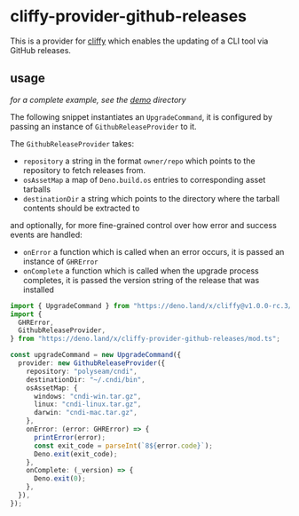 # cliffy-provider-github-releases

This is a provider for [cliffy](https://cliffy.io) which enables the updating of
a CLI tool via GitHub releases.

## usage

_for a complete example, see the [demo](./demo) directory_

The following snippet instantiates an `UpgradeCommand`, it is configured by
passing an instance of `GithubReleaseProvider` to it.

The `GithubReleaseProvider` takes:

- `repository` a string in the format `owner/repo` which points to the
  repository to fetch releases from.
- `osAssetMap` a map of `Deno.build.os` entries to corresponding asset tarballs
- `destinationDir` a string which points to the directory where the tarball
  contents should be extracted to

and optionally, for more fine-grained control over how error and success events
are handled:

- `onError` a function which is called when an error occurs, it is passed an
  instance of `GHRError`
- `onComplete` a function which is called when the upgrade process completes, it
  is passed the version string of the release that was installed

```typescript
import { UpgradeCommand } from "https://deno.land/x/cliffy@v1.0.0-rc.3/command/upgrade/mod.ts";
import {
  GHRError,
  GithubReleaseProvider,
} from "https://deno.land/x/cliffy-provider-github-releases/mod.ts";

const upgradeCommand = new UpgradeCommand({
  provider: new GithubReleaseProvider({
    repository: "polyseam/cndi",
    destinationDir: "~/.cndi/bin",
    osAssetMap: {
      windows: "cndi-win.tar.gz",
      linux: "cndi-linux.tar.gz",
      darwin: "cndi-mac.tar.gz",
    },
    onError: (error: GHRError) => {
      printError(error);
      const exit_code = parseInt(`8${error.code}`);
      Deno.exit(exit_code);
    },
    onComplete: (_version) => {
      Deno.exit(0);
    },
  }),
});
```
